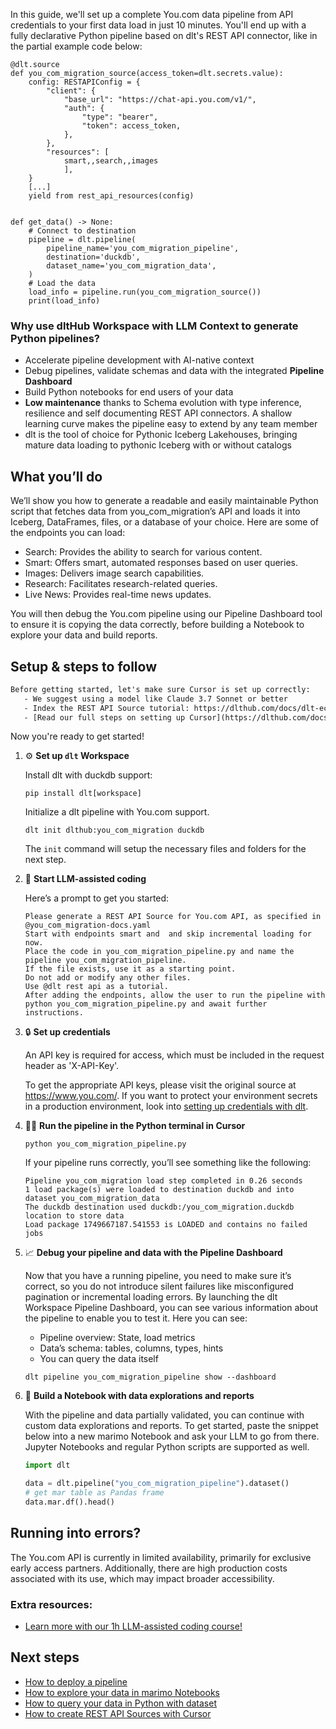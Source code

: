 In this guide, we'll set up a complete You.com data pipeline from API credentials to your first data load in just 10 minutes. You'll end up with a fully declarative Python pipeline based on dlt's REST API connector, like in the partial example code below:

```python-outcome
@dlt.source
def you_com_migration_source(access_token=dlt.secrets.value):
    config: RESTAPIConfig = {
        "client": {
            "base_url": "https://chat-api.you.com/v1/",
            "auth": {
                "type": "bearer",
                "token": access_token,
            },
        },
        "resources": [
            smart,,search,,images
            ],
    }
    [...]
    yield from rest_api_resources(config)


def get_data() -> None:
    # Connect to destination
    pipeline = dlt.pipeline(
        pipeline_name='you_com_migration_pipeline',
        destination='duckdb',
        dataset_name='you_com_migration_data', 
    )
    # Load the data
    load_info = pipeline.run(you_com_migration_source())
    print(load_info) 
```

### Why use dltHub Workspace with LLM Context to generate Python pipelines?

- Accelerate pipeline development with AI-native context
- Debug pipelines, validate schemas and data with the integrated **Pipeline Dashboard**
- Build Python notebooks for end users of your data
- **Low maintenance** thanks to Schema evolution with type inference, resilience and self documenting REST API connectors. A shallow learning curve makes the pipeline easy to extend by any team member
- dlt is the tool of choice for Pythonic Iceberg Lakehouses, bringing mature data loading to pythonic Iceberg with or without catalogs

## What you’ll do

We’ll show you how to generate a readable and easily maintainable Python script that fetches data from you_com_migration’s API and loads it into Iceberg, DataFrames, files, or a database of your choice. Here are some of the endpoints you can load:

- Search: Provides the ability to search for various content.
- Smart: Offers smart, automated responses based on user queries.
- Images: Delivers image search capabilities.
- Research: Facilitates research-related queries.
- Live News: Provides real-time news updates.

You will then debug the You.com pipeline using our Pipeline Dashboard tool to ensure it is copying the data correctly, before building a Notebook to explore your data and build reports.

## Setup & steps to follow

```default
Before getting started, let's make sure Cursor is set up correctly:
   - We suggest using a model like Claude 3.7 Sonnet or better
   - Index the REST API Source tutorial: https://dlthub.com/docs/dlt-ecosystem/verified-sources/rest_api/ and add it to context as **@dlt rest api**
   - [Read our full steps on setting up Cursor](https://dlthub.com/docs/dlt-ecosystem/llm-tooling/cursor-restapi#23-configuring-cursor-with-documentation)
```

Now you're ready to get started!

1. ⚙️ **Set up `dlt` Workspace**
    
    Install dlt with duckdb support:
    ```shell
    pip install dlt[workspace]
    ```

    Initialize a dlt pipeline with You.com support.
    ```shell
    dlt init dlthub:you_com_migration duckdb
    ```

    The `init` command will setup the necessary files and folders for the next step.
    
2. 🤠 **Start LLM-assisted coding**
    
    Here’s a prompt to get you started:
    
    ```prompt
    Please generate a REST API Source for You.com API, as specified in @you_com_migration-docs.yaml 
    Start with endpoints smart and  and skip incremental loading for now. 
    Place the code in you_com_migration_pipeline.py and name the pipeline you_com_migration_pipeline. 
    If the file exists, use it as a starting point. 
    Do not add or modify any other files. 
    Use @dlt rest api as a tutorial. 
    After adding the endpoints, allow the user to run the pipeline with python you_com_migration_pipeline.py and await further instructions.
    ```

    
3. 🔒 **Set up credentials** 
    
    An API key is required for access, which must be included in the request header as 'X-API-Key'.
    
    To get the appropriate API keys, please visit the original source at https://www.you.com/.
    If you want to protect your environment secrets in a production environment, look into [setting up credentials with dlt](https://dlthub.com/docs/walkthroughs/add_credentials).
    
4. 🏃‍♀️ **Run the pipeline in the Python terminal in Cursor**
    
    ```shell
    python you_com_migration_pipeline.py
    ```
    
    If your pipeline runs correctly, you’ll see something like the following:
    
    ```shell
    Pipeline you_com_migration load step completed in 0.26 seconds
    1 load package(s) were loaded to destination duckdb and into dataset you_com_migration_data
    The duckdb destination used duckdb:/you_com_migration.duckdb location to store data
    Load package 1749667187.541553 is LOADED and contains no failed jobs
    ```
    
5. 📈 **Debug your pipeline and data with the Pipeline Dashboard**

    Now that you have a running pipeline, you need to make sure it’s correct, so you do not introduce silent failures like misconfigured pagination or incremental loading errors. By launching the dlt Workspace Pipeline Dashboard, you can see various information about the pipeline to enable you to test it. Here you can see:
    - Pipeline overview: State, load metrics
    - Data’s schema: tables, columns, types, hints
    - You can query the data itself
    
    ```shell
    dlt pipeline you_com_migration_pipeline show --dashboard
    ```
    
6. 🐍 **Build a Notebook with data explorations and reports**

    With the pipeline and data partially validated, you can continue with custom data explorations and reports. To get started, paste the snippet below into a new marimo Notebook and ask your LLM to go from there. Jupyter Notebooks and regular Python scripts are supported as well.

    
    ```python
    import dlt

   data = dlt.pipeline("you_com_migration_pipeline").dataset()
   # get mar table as Pandas frame
   data.mar.df().head()
    ```

## Running into errors?

The You.com API is currently in limited availability, primarily for exclusive early access partners. Additionally, there are high production costs associated with its use, which may impact broader accessibility.

### Extra resources:

- [Learn more with our 1h LLM-assisted coding course!](https://www.youtube.com/watch?v=GGid70rnJuM)

## Next steps

- [How to deploy a pipeline](https://dlthub.com/docs/walkthroughs/deploy-a-pipeline)
- [How to explore your data in marimo Notebooks](https://dlthub.com/docs/general-usage/dataset-access/marimo)
- [How to query your data in Python with dataset](https://dlthub.com/docs/general-usage/dataset-access/dataset)
- [How to create REST API Sources with Cursor](https://dlthub.com/docs/dlt-ecosystem/llm-tooling/cursor-restapi)